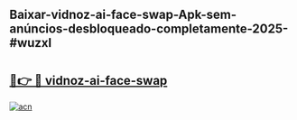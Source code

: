## Baixar-vidnoz-ai-face-swap-Apk-sem-anúncios-desbloqueado-completamente-2025-#wuzxl

# <h2><a href="https://ainizakaria.my?title=vidnoz-ai-face-swap&ref=22M">🔗👉 🔴 vidnoz-ai-face-swap</a></h2>

[![acn](https://github.com/user-attachments/assets/0f9c940e-d8b0-45ae-aac7-cd30a18b3e1c)](https://ainizakaria.my?title=vidnoz-ai-face-swap&ref=22M)

